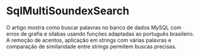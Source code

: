# SqlMultiSoundexSearch
O artigo mostra como buscar palavras no banco de dados MySQL com erros de grafia e sílabas usando funções adaptadas ao português brasileiro. A remoção de acentos, aplicação em strings com várias palavras e comparação de similaridade entre strings permitem buscas precisas.
